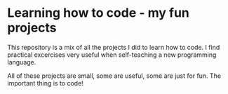 # Learning how to code - my fun projects

This repository is a mix of all the projects I did to learn how to code. 
I find practical excercises very useful when self-teaching a new programming language.

All of these projects are small, some are useful, some are just for fun. The important thing is to code!
